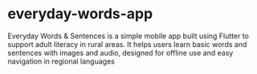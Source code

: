 # everyday-words-app
Everyday Words &amp; Sentences is a simple mobile app built using Flutter to support adult literacy in rural areas. It helps users learn basic words and sentences with images and audio, designed for offline use and easy navigation in regional languages

